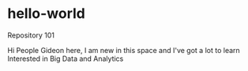 # hello-world
Repository 101

Hi People
Gideon here, I am new in this space and I've got a lot to learn
Interested in Big Data and Analytics
